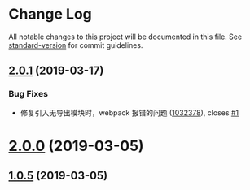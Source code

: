 # Change Log

All notable changes to this project will be documented in this file. See [standard-version](https://github.com/conventional-changelog/standard-version) for commit guidelines.

## [2.0.1](https://github.com/longshihui/vue-cli-plugin-externals/compare/v2.0.0...v2.0.1) (2019-03-17)

### Bug Fixes

-   修复引入无导出模块时，webpack 报错的问题 ([1032378](https://github.com/longshihui/vue-cli-plugin-externals/commit/1032378)), closes [#1](https://github.com/longshihui/vue-cli-plugin-externals/issues/1)

# [2.0.0](https://github.com/longshihui/vue-cli-plugin-externals/compare/v1.0.5...v2.0.0) (2019-03-05)

## [1.0.5](https://github.com/longshihui/vue-cli-plugin-externals/compare/v1.0.4...v1.0.5) (2019-03-05)
